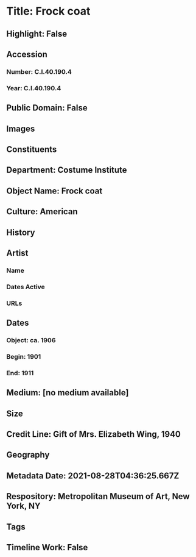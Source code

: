# Title: Frock coat
## Highlight: False
## Accession
### Number: C.I.40.190.4
### Year: C.I.40.190.4
## Public Domain: False
## Images
## Constituents
## Department: Costume Institute
## Object Name: Frock coat
## Culture: American
## History
## Artist
### Name
### Dates Active
### URLs
## Dates
### Object: ca. 1906
### Begin: 1901
### End: 1911
## Medium: [no medium available]
## Size
## Credit Line: Gift of Mrs. Elizabeth Wing, 1940
## Geography
## Metadata Date: 2021-08-28T04:36:25.667Z
## Respository: Metropolitan Museum of Art, New York, NY
## Tags
## Timeline Work: False